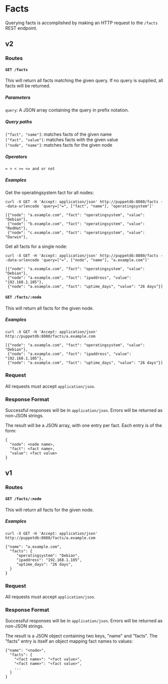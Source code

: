 # Facts

Querying facts is accomplished by making an HTTP request to the
`/facts` REST endpoint.

## v2

### Routes

#### `GET /facts`

This will return all facts matching the given query. If no query is supplied, all facts will be returned.

##### Parameters

  `query`: A JSON array containing the query in prefix notation.

##### Query paths

  `["fact", "name"]`: matches facts of the given name  
  `["fact", "value"]`: matches facts with the given value  
  `["node", "name"]`: matches facts for the given node  

##### Operators

    = > < >= <= and or not

##### Examples

  Get the operatingsystem fact for all nodes:

    curl -X GET -H 'Accept: application/json' http://puppetdb:8080/facts --data-urlencode 'query=["=", ["fact", "name"], "operatingsystem"]'

    [{"node": "a.example.com", "fact": "operatingsystem", "value": "Debian"},
     {"node": "b.example.com", "fact": "operatingsystem", "value": "RedHat"},
     {"node": "c.example.com", "fact": "operatingsystem", "value": "Darwin"},

  Get all facts for a single node:

    curl -X GET -H 'Accept: application/json' http://puppetdb:8080/facts --data-urlencode 'query=["=", ["node", "name"], "a.example.com"]'

    [{"node": "a.example.com", "fact": "operatingsystem", "value": "Debian"},
     {"node": "a.example.com", "fact": "ipaddress", "value": "192.168.1.105"},
     {"node": "a.example.com", "fact": "uptime_days", "value": "26 days"}]

#### `GET /facts/:node`

This will return all facts for the given node.

##### Examples

    curl -X GET -H 'Accept: application/json' http://puppetdb:8080/facts/a.example.com

    [{"node": "a.example.com", "fact": "operatingsystem", "value": "Debian"},
     {"node": "a.example.com", "fact": "ipaddress", "value": "192.168.1.105"},
     {"node": "a.example.com", "fact": "uptime_days", "value": "26 days"}]

### Request

All requests must accept `application/json`.

### Response Format

Successful responses will be in `application/json`. Errors will be returned as
non-JSON strings.

The result will be a JSON array, with one entry per fact. Each entry is of the form:

    {
      "node": <node name>,
      "fact": <fact name>,
      "value": <fact value>
    }


## v1

### Routes

#### `GET /facts/:node`

This will return all facts for the given node.

##### Examples

    curl -X GET -H 'Accept: application/json' http://puppetdb:8080/facts/a.example.com

    {"name": "a.example.com",
      "facts": {
         "operatingsystem": "Debian",
         "ipaddress": "192.168.1.105",
         "uptime_days": "26 days",
      }
    }

### Request

All requests must accept `application/json`.

### Response Format

Successful responses will be in `application/json`. Errors will be returned as
non-JSON strings.

The result is a JSON object containing two keys, "name" and "facts". The
"facts" entry is itself an object mapping fact names to values:

    {"name": "<node>",
      "facts": {
        "<fact name>": "<fact value>",
        "<fact name>": "<fact value>",
        ...
      }
    }

